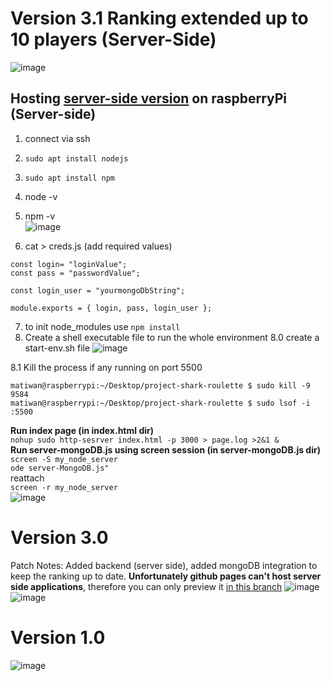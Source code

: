 # Version 3.1 Ranking extended up to 10 players (Server-Side)
![image](https://github.com/matiwan3/project-shark-roulette/assets/93386476/fd4bff7b-82a1-4c32-be44-b9816b002f9a)

## Hosting [server-side version](https://github.com/matiwan3/project-shark-roulette/blob/feature/server-side/readme.md) on raspberryPi (Server-side)
1. connect via ssh
2. ```sudo apt install nodejs```  
3. ```sudo apt install npm``` 
4. node -v
5. npm -v  
   ![image](https://github.com/matiwan3/project-shark-roulette/assets/93386476/60947095-7b45-4d6c-8511-115ca775a316)

6. cat > creds.js (add required values)  
```
const login= "loginValue";
const pass = "passwordValue";

const login_user = "yourmongoDbString";

module.exports = { login, pass, login_user };
```
7. to init node_modules use  ```npm install```   
8. Create a shell executable file to run the whole environment
8.0 create a start-env.sh file 
![image](https://github.com/matiwan3/project-shark-roulette/assets/93386476/f4b548b5-49a9-4268-a8ab-5cb28713c098)



8.1 Kill the process if any running on port 5500
```
matiwan@raspberrypi:~/Desktop/project-shark-roulette $ sudo kill -9 9584
matiwan@raspberrypi:~/Desktop/project-shark-roulette $ sudo lsof -i :5500
```
**Run index page (in index.html dir)**   
```nohup sudo http-sesrver index.html -p 3000 > page.log >2&1 &```  
**Run server-mongoDB.js using screen session (in server-mongoDB.js dir)**  
``` screen -S my_node_server ```  
``` ode server-MongoDB.js" ```  
reattach  
``` screen -r my_node_server ```  
![image](https://github.com/matiwan3/project-shark-roulette/assets/93386476/7c40c4a7-e8b9-4ac7-8a28-a790109459ca)

# Version 3.0
Patch Notes: Added backend (server side), added mongoDB integration to keep the ranking up to date. **Unfortunately github pages can't host server side applications**, therefore you can only preview it [in this branch](https://github.com/matiwan3/project-shark-roulette/tree/feature/server-side)
![image](https://github.com/matiwan3/project-shark-roulette/assets/93386476/177f6e65-cb70-4ba9-bb2d-0602f82a049a)
![image](https://github.com/matiwan3/project-shark-roulette/assets/93386476/5b8bc1b2-ba25-490e-810b-12f1fb225d20)


# Version 1.0
![image](https://github.com/matiwan3/project-shark-roulette/assets/93386476/6232498a-d451-4772-8d71-d8cbd5c7090b)
